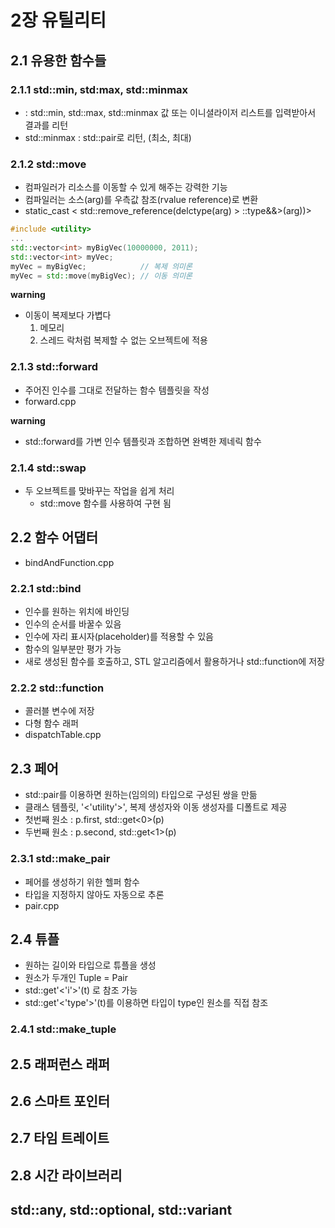 # 2장 유틸리티

## 2.1 유용한 함수들
### 2.1.1 std::min, std:max, std::minmax
- <algorithm> : std::min, std::max, std::minmax 값 또는 이니셜라이저 리스트를 입력받아서 결과를 리턴
- std::minmax : std::pair로 리턴, (최소, 최대)

### 2.1.2 std::move
- 컴파일러가 리소스를 이동할 수 있게 해주는 강력한 기능
- 컴파일러는 소스(arg)를 우측값 참조(rvalue reference)로 변환
- static_cast < std::remove_reference(delctype(arg) > ::type&&>(arg))>

```cpp
#include <utility>
...
std::vector<int> myBigVec(10000000, 2011);
std::vector<int> myVec;
myVec = myBigVec;            // 복제 의미론
myVec = std::move(myBigVec); // 이동 의미론
```

**warning**
- 이동이 복제보다 가볍다
    1. 메모리
    2. 스레드 락처럼 복제할 수 없는 오브젝트에 적용

### 2.1.3 std::forward
- 주어진 인수를 그대로 전달하는 함수 템플릿을 작성
- forward.cpp

**warning**
- std::forward를 가변 인수 템플릿과 조합하면 완벽한 제네릭 함수

### 2.1.4 std::swap
- 두 오브젝트를 맞바꾸는 작업을 쉽게 처리
    - std::move 함수를 사용하여 구현 됨

## 2.2 함수 어댑터
- bindAndFunction.cpp

### 2.2.1 std::bind
- 인수를 원하는 위치에 바인딩
- 인수의 순서를 바꿀수 있음
- 인수에 자리 표시자(placeholder)를 적용할 수 있음
- 함수의 일부분만 평가 가능
- 새로 생성된 함수를 호출하고, STL 알고리즘에서 활용하거나 std::function에 저장

### 2.2.2 std::function
- 콜러블 변수에 저장
- 다형 함수 래퍼
- dispatchTable.cpp

## 2.3 페어
- std::pair를 이용하면 원하는(임의의) 타입으로 구성된 쌍을 만듦
- 클래스 템플릿, '<'utility'>', 복제 생성자와 이동 생성자를 디폴트로 제공
- 첫번째 원소 : p.first, std::get<0>(p)
- 두번째 원소 : p.second, std::get<1>(p)

### 2.3.1 std::make_pair
- 페어를 생성하기 위한 헬퍼 함수
- 타입을 지정하지 않아도 자동으로 추론
- pair.cpp

## 2.4 튜플
- 원하는 길이와 타입으로 튜플을 생성
- 원소가 두개인 Tuple = Pair
- std::get'<'i'>'(t) 로 참조 가능
- std::get'<'type'>'(t)를 이용하면 타입이 type인 원소를 직접 참조

### 2.4.1 std::make_tuple

## 2.5 래퍼런스 래퍼
## 2.6 스마트 포인터
## 2.7 타임 트레이트
## 2.8 시간 라이브러리
## std::any, std::optional, std::variant